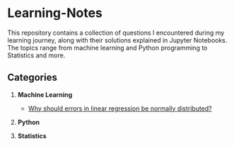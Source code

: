 # Learning-Notes

This repository contains a collection of questions I encountered during my learning journey, along with their solutions explained in Jupyter Notebooks. The topics range from machine learning and Python programming to Statistics and more.

## Categories
1. **Machine Learning**
   - [Why should errors in linear regression be normally distributed?](machine_learning/Noise_Effects_on_Linear_Regression/Noise_Effects_on_Linear_Regression.ipynb)
2. **Python**

3. **Statistics**
